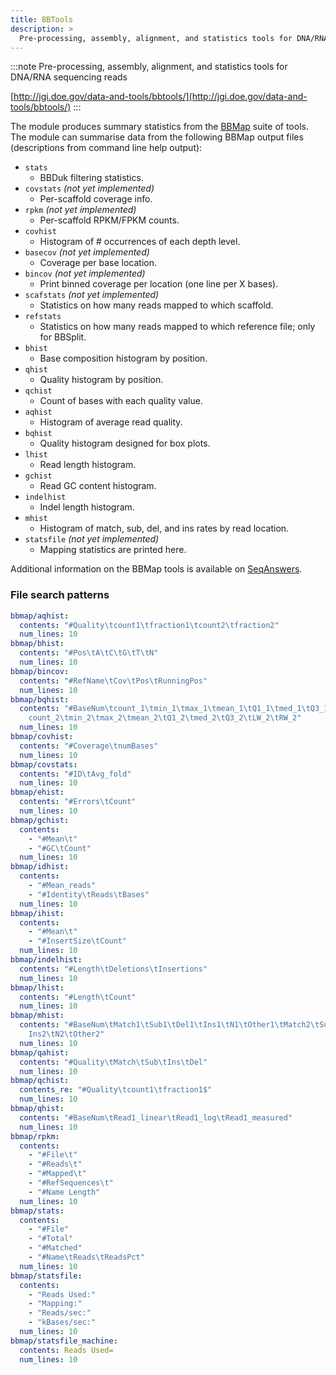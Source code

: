 ```yaml
---
title: BBTools
description: >
  Pre-processing, assembly, alignment, and statistics tools for DNA/RNA sequencing reads
---
```


<!--
~~~~~ DO NOT EDIT ~~~~~
This file is autogenerated from the MultiQC module python docstring.
Do not edit the markdown, it will be overwritten.

File path for the source of this content: multiqc/modules/bbmap/bbmap.py
~~~~~~~~~~~~~~~~~~~~~~~
-->

:::note
Pre-processing, assembly, alignment, and statistics tools for DNA/RNA sequencing reads

[http://jgi.doe.gov/data-and-tools/bbtools/](http://jgi.doe.gov/data-and-tools/bbtools/)
:::

The module produces summary statistics from the
[BBMap](http://jgi.doe.gov/data-and-tools/bbtools/bb-tools-user-guide/) suite of tools.
The module can summarise data from the following BBMap output files
(descriptions from command line help output):

- `stats`
  - BBDuk filtering statistics.
- `covstats` _(not yet implemented)_
  - Per-scaffold coverage info.
- `rpkm` _(not yet implemented)_
  - Per-scaffold RPKM/FPKM counts.
- `covhist`
  - Histogram of # occurrences of each depth level.
- `basecov` _(not yet implemented)_
  - Coverage per base location.
- `bincov` _(not yet implemented)_
  - Print binned coverage per location (one line per X bases).
- `scafstats` _(not yet implemented)_
  - Statistics on how many reads mapped to which scaffold.
- `refstats`
  - Statistics on how many reads mapped to which reference file; only for BBSplit.
- `bhist`
  - Base composition histogram by position.
- `qhist`
  - Quality histogram by position.
- `qchist`
  - Count of bases with each quality value.
- `aqhist`
  - Histogram of average read quality.
- `bqhist`
  - Quality histogram designed for box plots.
- `lhist`
  - Read length histogram.
- `gchist`
  - Read GC content histogram.
- `indelhist`
  - Indel length histogram.
- `mhist`
  - Histogram of match, sub, del, and ins rates by read location.
- `statsfile` _(not yet implemented)_
  - Mapping statistics are printed here.

Additional information on the BBMap tools is available on
[SeqAnswers](http://seqanswers.com/forums/showthread.php?t=41057).

### File search patterns

```yaml
bbmap/aqhist:
  contents: "#Quality\tcount1\tfraction1\tcount2\tfraction2"
  num_lines: 10
bbmap/bhist:
  contents: "#Pos\tA\tC\tG\tT\tN"
  num_lines: 10
bbmap/bincov:
  contents: "#RefName\tCov\tPos\tRunningPos"
  num_lines: 10
bbmap/bqhist:
  contents: "#BaseNum\tcount_1\tmin_1\tmax_1\tmean_1\tQ1_1\tmed_1\tQ3_1\tLW_1\tRW_1\t\
    count_2\tmin_2\tmax_2\tmean_2\tQ1_2\tmed_2\tQ3_2\tLW_2\tRW_2"
  num_lines: 10
bbmap/covhist:
  contents: "#Coverage\tnumBases"
  num_lines: 10
bbmap/covstats:
  contents: "#ID\tAvg_fold"
  num_lines: 10
bbmap/ehist:
  contents: "#Errors\tCount"
  num_lines: 10
bbmap/gchist:
  contents:
    - "#Mean\t"
    - "#GC\tCount"
  num_lines: 10
bbmap/idhist:
  contents:
    - "#Mean_reads"
    - "#Identity\tReads\tBases"
  num_lines: 10
bbmap/ihist:
  contents:
    - "#Mean\t"
    - "#InsertSize\tCount"
  num_lines: 10
bbmap/indelhist:
  contents: "#Length\tDeletions\tInsertions"
  num_lines: 10
bbmap/lhist:
  contents: "#Length\tCount"
  num_lines: 10
bbmap/mhist:
  contents: "#BaseNum\tMatch1\tSub1\tDel1\tIns1\tN1\tOther1\tMatch2\tSub2\tDel2\t\
    Ins2\tN2\tOther2"
  num_lines: 10
bbmap/qahist:
  contents: "#Quality\tMatch\tSub\tIns\tDel"
  num_lines: 10
bbmap/qchist:
  contents_re: "#Quality\tcount1\tfraction1$"
  num_lines: 10
bbmap/qhist:
  contents: "#BaseNum\tRead1_linear\tRead1_log\tRead1_measured"
  num_lines: 10
bbmap/rpkm:
  contents:
    - "#File\t"
    - "#Reads\t"
    - "#Mapped\t"
    - "#RefSequences\t"
    - "#Name Length"
  num_lines: 10
bbmap/stats:
  contents:
    - "#File"
    - "#Total"
    - "#Matched"
    - "#Name\tReads\tReadsPct"
  num_lines: 10
bbmap/statsfile:
  contents:
    - "Reads Used:"
    - "Mapping:"
    - "Reads/sec:"
    - "kBases/sec:"
  num_lines: 10
bbmap/statsfile_machine:
  contents: Reads Used=
  num_lines: 10
```
